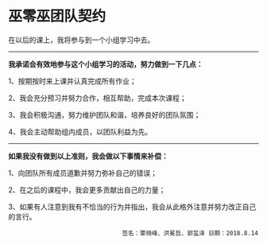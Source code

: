 # 巫零巫团队契约
在以后的课上，我将参与到一个小组学习中去。 

****
**我承诺会有效地参与这个小组学习的活动，努力做到一下几点：**


1、按期按时来上课并认真完成所有作业；

2、我会充分预习并努力合作，相互帮助，完成本次课程；

3、我会积极沟通，努力维护团队和谐，培养良好的团队氛围；

4、我会主动帮助组内成员，以团队利益为先。
****
**如果我没有做到以上准则，我会做以下事情来补偿：**

1、向团队所有成员道歉并努力弥补自己的错误；

2、在之后的课程中，我会更多贡献出自己的力量；

3、如果有人注意到我有不恰当的行为并指出，我会从此格外注意并努力改正自己的言行。

                                    签名：覃晓峰、洪冕哲、郭玺泽 日期：2018.8.14

